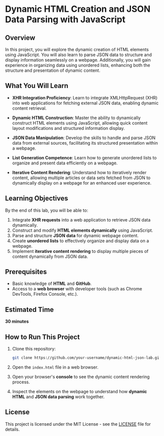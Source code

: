 # Dynamic HTML Creation and JSON Data Parsing with JavaScript

## Overview

In this project, you will explore the dynamic creation of HTML elements using JavaScript. You will also learn to parse JSON data to structure and display information seamlessly on a webpage. Additionally, you will gain experience in organizing data using unordered lists, enhancing both the structure and presentation of dynamic content.

## What You Will Learn

- **XHR Integration Proficiency**: Learn to integrate XMLHttpRequest (XHR) into web applications for fetching external JSON data, enabling dynamic content retrieval.
  
- **Dynamic HTML Construction**: Master the ability to dynamically construct HTML elements using JavaScript, allowing quick content layout modifications and structured information display.
  
- **JSON Data Manipulation**: Develop the skills to handle and parse JSON data from external sources, facilitating its structured presentation within a webpage.
  
- **List Generation Competence**: Learn how to generate unordered lists to organize and present data efficiently on a webpage.
  
- **Iterative Content Rendering**: Understand how to iteratively render content, allowing multiple articles or data sets fetched from JSON to dynamically display on a webpage for an enhanced user experience.

## Learning Objectives

By the end of this lab, you will be able to:

1. Integrate **XHR requests** into a web application to retrieve JSON data dynamically.
2. Construct and modify **HTML elements dynamically** using JavaScript.
3. Parse and structure **JSON data** for dynamic webpage content.
4. Create **unordered lists** to effectively organize and display data on a webpage.
5. Implement **iterative content rendering** to display multiple pieces of content dynamically from JSON data.

## Prerequisites

- Basic knowledge of **HTML** and **GitHub**.
- Access to a **web browser** with developer tools (such as Chrome DevTools, Firefox Console, etc.).

## Estimated Time

**30 minutes**

## How to Run This Project

1. Clone this repository:
    ```bash
    git clone https://github.com/your-username/dynamic-html-json-lab.git
    ```
    
2. Open the `index.html` file in a web browser.

3. Open your browser's **console** to see the dynamic content rendering process.

4. Inspect the elements on the webpage to understand how **dynamic HTML** and **JSON data parsing** work together.

## License

This project is licensed under the MIT License - see the [LICENSE](LICENSE) file for details.

